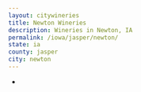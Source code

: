 ```yaml
---
layout: citywineries
title: Newton Wineries
description: Wineries in Newton, IA
permalink: /iowa/jasper/newton/
state: ia
county: jasper
city: newton
---
```

-
